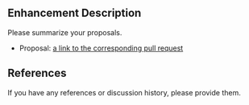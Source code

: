 ## Enhancement Description
Please summarize your proposals.

* Proposal: [a link to the corresponding pull request]()



## References
If you have any references or discussion history, please provide them.
